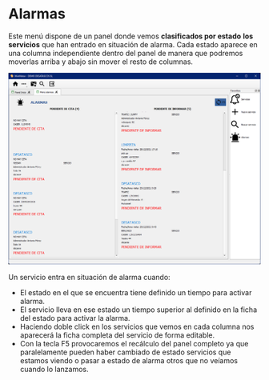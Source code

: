 # Alarmas

Este menú dispone de un panel donde vemos **clasificados por estado** **los servicios** que han entrado en situación de alarma. Cada estado aparece en una columna independiente dentro del panel de manera que podremos moverlas arriba y abajo sin mover el resto de columnas.

![](<../.gitbook/assets/imagen (114).png>)

Un servicio entra en situación de alarma cuando:

* El estado en el que se encuentra tiene definido un tiempo para activar alarma.
* El servicio lleva en ese estado un tiempo superior al definido en la ficha del estado para activar la alarma.
* Haciendo doble click en los servicios que vemos en cada columna nos aparecerá la ficha  completa del servicio de forma editable.
* Con la tecla F5 provocaremos el recálculo del panel completo ya que paralelamente pueden haber cambiado de estado servicios que estamos viendo o pasar a estado de alarma otros que no veíamos cuando lo lanzamos.
